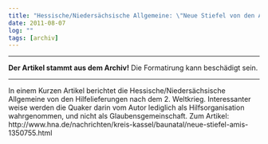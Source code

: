 ```yaml
---
title: "Hessische/Niedersächsische Allgemeine: \"Neue Stiefel von den Amis\""
date: 2011-08-07
log: ""
tags: [archiv]
---
```

<hr><b>Der Artikel stammt aus dem Archiv!</b> Die Formatirung kann beschädigt sein.<hr>
In einem Kurzen Artikel berichtet die Hessische/Niedersächsische Allgemeine von den Hilfelieferungen nach dem 2. Weltkrieg. Interessanter weise werden die Quaker darin vom Autor lediglich als Hilfsorganisation wahrgenommen, und nicht als Glaubensgemeinschaft. Zum Artikel: http://www.hna.de/nachrichten/kreis-kassel/baunatal/neue-stiefel-amis-1350755.html
